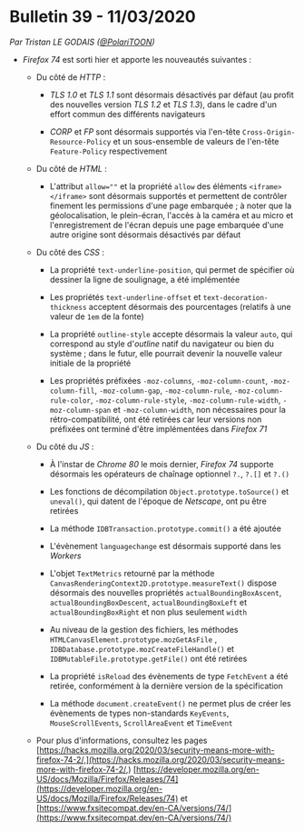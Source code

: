 # Bulletin 39 - 11/03/2020

*Par Tristan LE GODAIS ([@PolariTOON](https://github.com/PolariTOON))*

- *Firefox 74* est sorti hier et apporte les nouveautés suivantes :

	- Du côté de *HTTP* :

		- *TLS 1.0* et *TLS 1.1* sont désormais désactivés par défaut (au profit des nouvelles version *TLS 1.2* et *TLS 1.3*), dans le cadre d'un effort commun des différents navigateurs

		- *CORP* et *FP* sont désormais supportés via l'en-tête `Cross-Origin-Resource-Policy` et un sous-ensemble de valeurs de l'en-tête `Feature-Policy` respectivement

	- Du côté de *HTML* :

		- L'attribut `allow=""` et la propriété `allow` des éléments `<iframe></iframe>` sont désormais supportés et permettent de contrôler finement les permissions d'une page embarquée ; à noter que la géolocalisation, le plein-écran, l'accès à la caméra et au micro et l'enregistrement de l'écran depuis une page embarquée d'une autre origine sont désormais désactivés par défaut

	- Du côté des *CSS* :

		- La propriété `text-underline-position`, qui permet de spécifier où dessiner la ligne de soulignage, a été implémentée

		- Les propriétés `text-underline-offset` et `text-decoration-thickness` acceptent désormais des pourcentages (relatifs à une valeur de `1em` de la fonte)

		- La propriété `outline-style` accepte désormais la valeur `auto`, qui correspond au style d'*outline* natif du navigateur ou bien du système ; dans le futur, elle pourrait devenir la nouvelle valeur initiale de la propriété

		- Les propriétés préfixées `-moz-columns`, `-moz-column-count`, `-moz-column-fill`, `-moz-column-gap`, `-moz-column-rule`, `-moz-column-rule-color`, `-moz-column-rule-style`, `-moz-column-rule-width`, `-moz-column-span` et `-moz-column-width`, non nécessaires pour la rétro-compatibilité, ont été retirées car leur versions non préfixées ont terminé d'être implémentées dans *Firefox 71*

	- Du côté du *JS* :

		- À l'instar de *Chrome 80* le mois dernier, *Firefox 74* supporte désormais les opérateurs de chaînage optionnel `?.`, `?.[]` et `?.()`

		- Les fonctions de décompilation `Object.prototype.toSource()` et `uneval()`, qui datent de l'époque de *Netscape*, ont pu être retirées

		- La méthode `IDBTransaction.prototype.commit()` a été ajoutée

		- L'évènement `languagechange` est désormais supporté dans les *Workers*

		- L'objet `TextMetrics` retourné par la méthode `CanvasRenderingContext2D.prototype.measureText()` dispose désormais des nouvelles propriétés `actualBoundingBoxAscent`, `actualBoundingBoxDescent`, `actualBoundingBoxLeft` et `actualBoundingBoxRight` et non plus seulement `width`

		- Au niveau de la gestion des fichiers, les méthodes `HTMLCanvasElement.prototype.mozGetAsFile` , `IDBDatabase.prototype.mozCreateFileHandle()` et `IDBMutableFile.prototype.getFile()` ont été retirées

		- La propriété `isReload` des évènements de type `FetchEvent` a été retirée, conformément à la dernière version de la spécification

		- La méthode `document.createEvent()` ne permet plus de créer les évènements de types non-standards `KeyEvents`, `MouseScrollEvents`, `ScrollAreaEvent` et `TimeEvent`

	- Pour plus d'informations, consultez les pages [https://hacks.mozilla.org/2020/03/security-means-more-with-firefox-74-2/,](https://hacks.mozilla.org/2020/03/security-means-more-with-firefox-74-2/,) [https://developer.mozilla.org/en-US/docs/Mozilla/Firefox/Releases/74](https://developer.mozilla.org/en-US/docs/Mozilla/Firefox/Releases/74) et [https://www.fxsitecompat.dev/en-CA/versions/74/](https://www.fxsitecompat.dev/en-CA/versions/74/)
